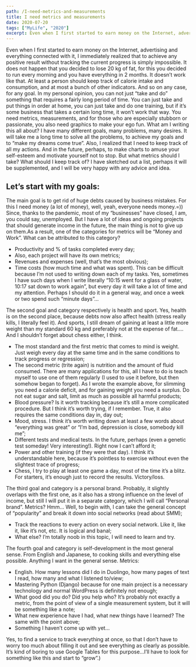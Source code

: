 ```yaml
---
path: /I-need-metrics-and-measurements
title: I need metrics and measurements
date: 2020-07-20
tags: ["MyLife", "2020"]
excerpt: Even when I first started to earn money on the Internet, advertising and everything connected with it, I immediately realized that to achieve any positive result without tracking the current progress is simply impossible. It does not happen that you decided to lose 20 kg of fat, for this you decided to run every morning and you have everything in 2 months.
---
```


Even when I first started to earn money on the Internet, advertising and everything connected with it, I immediately realized that to achieve any positive result without tracking the current progress is simply impossible. It does not happen that you decided to lose 20 kg of fat, for this you decided to run every morning and you have everything in 2 months. It doesn’t work like that. At least a person should keep track of calorie intake and consumption, and at most a bunch of other indicators. And so on any case, for any goal. In my personal opinion, you can not just “take and do” something that requires a fairly long period of time. You can just take and put things in order at home, you can just take and do one training, but if it’s some business that takes a certain long time, it won’t work that way. You need metrics, measurements, and for those who are especially stubborn or passionate, you also need graphics to make your ego fun. What am I writing this all about? I have many different goals, many problems, many desires. It will take me a long time to solve all the problems, to achieve my goals and to “make my dreams come true”. Also, I realized that I need to keep track of all my actions. And in the future, perhaps, to make charts to amuse your self-esteem and motivate yourself not to stop. But what metrics should I take? What should I keep track of? I have sketched out a list, perhaps it will be supplemented, and I will be very happy with any advice and idea.

## Let’s start with my goals:

The main goal is to get rid of huge debts caused by business mistakes. For this I need money (a lot of money), well, yeah, everyone needs money.=)) Since, thanks to the pandemic, most of my “businesses” have closed, I am, you could say, unemployed. But I have a lot of ideas and ongoing projects that should generate income in the future, the main thing is not to give up on them.As a result, one of the categories for metrics will be “Money and Work”. What can be attributed to this category?

- Productivity and % of tasks completed every day;
- Also, each project will have its own metrics;
- Revenues and expenses (well, that’s the most obvious);
- Time costs (how much time and what was spent). This can be difficult because I’m not used to writing down each of my tasks. Yes, sometimes I have such days when I write literally “10:15 went for a glass of water, 10:17 sat down to work again”, but every day it will take a lot of time and my attention. Perhaps I should do it in a general way, and once a week or two spend such “minute days”…

The second goal and category respectively is health and sport. Yes, health is on the second place, because debts now also affect health (stress really kills, I literally feel it). And sports, I still dream of gaining at least a little more weight than my standard 60 kg and preferably not at the expense of fat…. And I shouldn’t forget about chess either, I think.

- The most standard and the first metric that comes to mind is weight. Just weigh every day at the same time and in the same conditions to track progress or regression;
- The second metric (trite again) is nutrition and the amount of fluid consumed. There are many applications for this, all I have to do is teach myself to use one of them regularly (I used to use it before, but then somehow began to forget). As I wrote the example above, for slimming you need a calorie deficit, and for gaining weight you need a surplus. Do not eat sugar and salt, limit as much as possible all harmful products;
- Blood pressure? Is it worth tracking because it’s still a more complicated procedure. But I think it’s worth trying, if I remember. True, it also requires the same conditions day in, day out;
- Mood, stress. I think it’s worth writing down at least a few words about “everything was great” or “I’m bad, depression is close, somebody kill me”;
- Different tests and medical tests. In the future, perhaps (even a genetic test someday! Very interesting!). Right now I can’t afford it;
- Power and other training (if they were that day). I think it’s understandable here, because it’s pointless to exercise without even the slightest trace of progress;
- Chess, I try to play at least one game a day, most of the time it’s a blitz. For starters, it’s enough just to record the results. Victory/loss.

The third goal and category is a personal brand. Probably, it slightly overlaps with the first one, as it also has a strong influence on the level of income, but still I will put it in a separate category, which I will call “Personal brand”. Metrics? Hmm… Well, to begin with, I can take the general concept of “popularity” and break it down into social networks (read about SMM);

- Track the reactions to every action on every social network. Like it, like it, like it’s not, etc. It is logical and banal;
- What else? I’m totally noob in this topic, I will need to learn and try.

The fourth goal and category is self-development in the most general sense. From English and Japanese, to cooking skills and everything else possible. Anything I want in the general sense. Metrics:

- English. How many lessons did I do in Duolingo, how many pages of text I read, how many and what I listened to/view;
- Mastering Python (Django) because for one main project is a necessary technology and normal WordPress is definitely not enough;
- What good did you do? Did you help who? It’s probably not exactly a metric, from the point of view of a single measurement system, but it will be something like a note;
- What new experience have I had, what new things have I learned? The same with the point above;
- Something I haven’t come up with yet…

Yes, to find a service to track everything at once, so that I don’t have to worry too much about filling it out and see everything as clearly as possible. It’s kind of boring to use Google Tables for this purpose…I’ll have to look for something like this and start to “grow”.)
